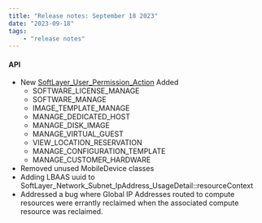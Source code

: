 ```yaml
---
title: "Release notes: September 18 2023"
date: "2023-09-18"
tags:
    - "release notes"
---
```


#### API
- New [SoftLayer_User_Permission_Action](https://sldn.softlayer.com/reference/services/SoftLayer_User_Permission_Action/) Added
    + SOFTWARE_LICENSE_MANAGE
    + SOFTWARE_MANAGE
    + IMAGE_TEMPLATE_MANAGE
    + MANAGE_DEDICATED_HOST
    + MANAGE_DISK_IMAGE
    + MANAGE_VIRTUAL_GUEST
    + VIEW_LOCATION_RESERVATION
    + MANAGE_CONFIGURATION_TEMPLATE
    + MANAGE_CUSTOMER_HARDWARE
- Removed unused MobileDevice classes
- Adding LBAAS uuid to SoftLayer_Network_Subnet_IpAddress_UsageDetail::resourceContext
- Addressed a bug where Global IP Addresses routed to compute resources were errantly reclaimed when the associated compute resource was reclaimed.